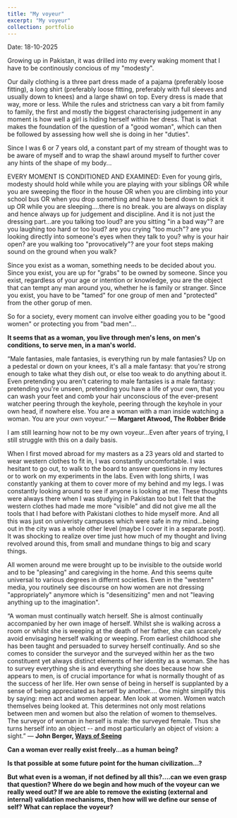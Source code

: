 ```yaml
---
title: "My voyeur"
excerpt: "My voyeur"
collection: portfolio
---
```


Date: 18-10-2025

Growing up in Pakistan, it was drilled into my every waking moment that I have to be continously concious of my "modesty". 

Our daily clothing is a three part dress made of a pajama (preferably loose fitting), a long shirt (preferably loose fitting, preferably with full sleeves and usually down to knees) and a large shawl on top. Every dress is made that way, more or less. While the rules and strictness can vary a bit from family to family, the first and mostly the biggest characterising judgement in any moment is how well a girl is hiding herself within her dress. That is what makes the foundation of the question of a "good woman", which can then be followed by assessing how well she is doing in her "duties". 

Since I was 6 or 7 years old, a constant part of my stream of thought was to be aware of myself and to wrap the shawl around myself to further cover any hints of the shape of my body...


EVERY MOMENT IS CONDITIONED AND EXAMINED: Even for young girls, modesty should hold while while you are playing with your siblings OR while you are sweeping the floor in the house OR when you are climbing into your school bus OR when you drop something and have to bend down to pick it up OR while you are sleeping....there is no break. you are always on display and hence always up for judgement and discipline. And it is not just the dressing part...are you talking too loud? are you sitting "in a bad way"? are you laughing too hard or too loud?  are you crying "too much"? are you looking directly into someone's eyes when they talk to you? why is your hair open? are you walking too "provocatively"? are your foot steps making sound on the ground when you walk?   


Since you exist as a woman, something needs to be decided about you. Since you exist, you are up for "grabs" to be owned by someone. Since you exist, regardless of your age or intention or knowledge, you are the object that can tempt any man around you, whether he is family or stranger. Since you exist, you have to be "tamed" for one group of men and "protected" from the other gorup of men. 


So for a society, every moment can involve either goading you to be "good women" or protecting you from "bad men"... 


**It seems that as a woman, you live through men's lens, on men's conditions, to serve men, in a man's world.**


“Male fantasies, male fantasies, is everything run by male fantasies? Up on a pedestal or down on your knees, it's all a male fantasy: that you're strong enough to take what they dish out, or else too weak to do anything about it. Even pretending you aren't catering to male fantasies is a male fantasy: pretending you're unseen, pretending you have a life of your own, that you can wash your feet and comb your hair unconscious of the ever-present watcher peering through the keyhole, peering through the keyhole in your own head, if nowhere else. You are a woman with a man inside watching a woman. You are your own voyeur.”
― **Margaret Atwood, The Robber Bride** 


I am still learning how not to be my own voyeur...Even after years of trying, I still struggle with this on a daily basis. 

When I first moved abroad for my masters as a 23 years old and started to wear western clothes to fit in, I was constantly uncomfortable. I was hesitant to go out, to walk to the board to answer questions in my lectures or to work on my experiments in the labs. Even with long shirts, I was constantly yanking at them to cover more of my behind and my legs. I was constantly looking around to see if anyone is looking at me. These thoughts were always there when I was studying in Pakistan too but I felt that the western clothes had made me more "visible" and did not give me all the tools that I had before with Pakistani clothes to hide myself more. And all this was just on univeristy campuses which were safe in my mind...being out in the city was a whole other level (maybe I cover it in a separate post). It was shocking to realize over time just how much of my thought and living revolved around this, from small and mundane things to big and scary things.


All women around me were brought up to be invisible to the outside world and to be "pleasing" and caregiving in the home. And this seems quite universal to various degrees in differnt societies. Even in the "western" media, you routinely see discourse on how women are not dressing "appropriately" anymore which is "desensitizing" men and not "leaving anything up to the imagination".  


“A woman must continually watch herself. She is almost continually accompanied by her own image of herself. Whilst she is walking across a room or whilst she is weeping at the death of her father, she can scarcely avoid envisaging herself walking or weeping. From earliest childhood she has been taught and persuaded to survey herself continually. And so she comes to consider the surveyor and the surveyed within her as the two constituent yet always distinct elements of her identity as a woman. She has to survey everything she is and everything she does because how she appears to men, is of crucial importance for what is normally thought of as the success of her life. Her own sense of being in herself is supplanted by a sense of being appreciated as herself by another....
One might simplify this by saying: men act and women appear. Men look at women. Women watch themselves being looked at. This determines not only most relations between men and women but also the relation of women to themselves. The surveyor of woman in herself is male: the surveyed female. Thus she turns herself into an object -- and most particularly an object of vision: a sight.”
― **John Berger, [Ways of Seeing](https://www.ways-of-seeing.com/)** 


**Can a woman ever really exist freely...as a human being?** 

**Is that possible at some future point for the human civilization...?**

**But what even is a woman, if not defined by all this?....can we even grasp that question? Where do we begin and how much of the voyeur can we really weed out? If we are able to remove the existing (external and internal) validation mechanisms, then how will we define our sense of self? What can replace the voyeur?**


